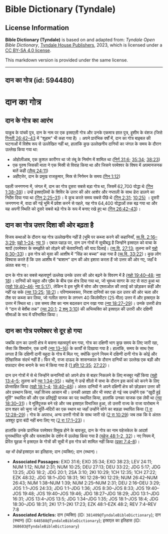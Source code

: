 # Bible Dictionary (Tyndale)

## License Information

**Bible Dictionary (Tyndale)** is based on and adapted from: _Tyndale Open Bible Dictionary_, [Tyndale House Publishers](https://tyndaleopenresources.com/), 2023, which is licensed under a [CC BY-SA 4.0 license](https://creativecommons.org/licenses/by-sa/4.0/legalcode.en).

This markdown version is provided under the same license.



--------------------------------

## दान का गोत्र (id: 594480)

दान का गोत्र
============

दान के गोत्र का आरंभ
--------------------

याकूब के पांचवें पुत्र, दान के नाम पर एक इस्राएली गोत्र और उनके एकमात्र ज्ञात पुत्र, हूशीम के वंशज (जिसे [गिनती 26:42–43](https://ref.ly/Num26:42-Num26:43) में "शूहाम" भी कहा गया है) । अपने प्रारंभिक वर्षों में, दान का गोत्र बाइबल की घटनाओं में विशेष रूप से उल्लेखित नहीं था, हालांकि कुछ उल्लेखनीय दानियों का जंगल के समय के दौरान उल्लेख किया गया था:

* ओहोलीआब, एक कुशल कारीगर था जो तंबू के निर्माण में शामिल था ([निर्ग 31:6](https://ref.ly/Exod31:6); [35:34](https://ref.ly/Exod35:34); [38:23](https://ref.ly/Exod38:23))
* एक पुरुष जिसकी माता ने एक मिस्री से विवाह किया था और जिसने परमेश्वर के विषय में अपमानजनक बातें कही ([लैव्य 24:11](https://ref.ly/Lev24:11))
* अहीएजेर, दान के प्रमुख राजकुमार, मिस्र से निर्गमन के समय ([गिन 1:12](https://ref.ly/Num1:12))

पहली जनगणना में, जंगल में, दान का गोत्र दूसरा सबसे बड़ा गोत्र था, जिसमें 62,700 योद्धा थे ([गिन 1:38–39](https://ref.ly/Num1:38-Num1:39))। उन्हें इस्राएलियों के शिविर के उत्तर की ओर आशेर और नप्ताली के साथ डेरा डालने का निर्देश दिया गया था ([गिन 2:25–31](https://ref.ly/Num2:25-Num2:31))। वे कूच करते समय सबसे पीछे थे ([गिन 2:31](https://ref.ly/Num2:31); [10:25\)](https://ref.ly/Num10:25) । दूसरी जनगणना में, वादा की गई भूमि में प्रवेश करने से पहले, यह गोत्र 64,400 योद्धाओं तक बढ़ गया था और यह अपनी स्थिति को दूसरे सबसे बड़े गोत्र के रूप में बनाए रखे हुए था ([गिन 26:42–43](https://ref.ly/Num26:42-Num26:43))।

दान का गोत्र उत्तर दिशा की ओर बढ़ता है
--------------------------------------

विजय कथाओं के दौरान यह गोत्र उल्लेखनीय नहीं है (भूमि पर कब्जा करने की कहानियाँ, [व्य.वि. 2:16–3:29](https://ref.ly/Deut2:16-Deut3:29); [यहो 1–24](https://ref.ly/Josh1:1-Josh24:33); [न्या 1](https://ref.ly/Judg1:1-Judg1:36))। एबाल पहाड़ पर, दान उन गोत्रों में सूचीबद्ध है जिन्होंने इस्राएल को वाचा के श्रापों (परमेश्वर के समझौते को तोड़ने की चेतावनियाँ) की याद दिलाई। ([व्य.वि.](https://ref.ly/Deut33:22) [27:13](https://ref.ly/Deut27:13); तुलना करें [यहो 8:30–33](https://ref.ly/Josh8:30-Josh8:33))। इस गोत्र को मूसा की आशीष में “सिंह का बच्चा” कहा गया है ([व्य.वि. 33:22](https://ref.ly/Deut33:22))। कुछ लोग विश्वास करते हैं कि उस आशीष में “बाशान” दान की ओर इशारा करता हैं जो उत्तर की ओर गए, जहाँ वे अंततः बस गए।

दान के गोत्र का सबसे महत्वपूर्ण उल्लेख उनके उत्तर की ओर बढ़ने के विवरण में है ([यहो 19:40–48](https://ref.ly/Josh19:40-Josh19:48); [न्या 18](https://ref.ly/Judg18:1-Judg18:31))। दानियों को यहूदा और एप्रैम के बीच एक क्षेत्र दिया गया था, जो भूमध्य सागर के तट से सटा हुआ था ([यहो 19:40–46](https://ref.ly/Josh19:40-Josh19:46); [न्या 5:17](https://ref.ly/Judg5:17)), लेकिन वे इस भूमि में सोरा और एश्ताओल की तराई को छोड़कर कहीं और नहीं रह सके ([न्या 13:25](https://ref.ly/Judg13:25); [18:2](https://ref.ly/Judg18:2))। परिणामस्वरूप, निराश दानियों का एक दल उत्तर की ओर चला और लैश पर कब्जा कर लिया, जो गलील सागर के लगभग 40 किलोमीटर (25 मील) उत्तर में और इस्राएल के उत्तर में स्थित था। उस समय लैश का नाम बदलकर दान रखा गया ([न्या 18:27–29](https://ref.ly/Judg18:27-Judg18:29))। उनके उत्तरी क्षेत्र ने “दान से बेर्शेबा तक” ([न्या 20:1](https://ref.ly/Judg20:1); [2 शमू 3:10](https://ref.ly/2Sam3:10)) की अभिव्यक्ति को इस्राएल की उत्तरी और दक्षिणी सीमाओं के रूप में परिभाषित किया।

दान का गोत्र परमेश्वर से दूर हो गया
-----------------------------------

जबकि दान का उत्तरी क्षेत्र मे बसना महत्वपूर्ण बन गया, गोत्र का दक्षिणी भाग कुछ समय के लिए जारी रहा, जैसा कि शिमशोन, एक दानी ([न्या 13–16](https://ref.ly/Judg13:1-Judg16:31)) के कार्यों से दिखाया गया है। हालांकि, समय के साथ ऐसा लगता है कि दक्षिणी दानी यहूदा के गोत्र में मिल गए, क्योंकि पुराने नियम में दक्षिणी दानी गोत्र के कोई और ऐतिहासिक संदर्भ नहीं हैं। फिर भी, राजा दाऊद के शासनकाल के दौरान दानियों का उल्लेख एक बड़ी और वफादार सेना बनाने के रूप में किया गया है ([1 इति 12:35](https://ref.ly/1Chr12:35); [27:22](https://ref.ly/1Chr27:22))।

दान उन गोत्रों में से थे जिन्होंने कनानियों को अपने क्षेत्र से बाहर निकलने के लिए मजबूर नहीं किया ([यहो 13:4–5](https://ref.ly/Josh13:4-Josh13:5); तुलना करें [न्या 1:34–35](https://ref.ly/Judg1:34-Judg1:35))। यहोशू ने उन्हें शीलो में सभा के दौरान इस कार्य को करने के लिए प्रोत्साहित किया ([यहो 18:1–4](https://ref.ly/Josh18:1-Josh18:4); [19:40–48](https://ref.ly/Josh19:40-Josh19:48))। अंततः दानियों ने अपने दक्षिणी क्षेत्र को छोड़कर उत्तर की ओर प्रस्थान किया, जहाँ विजय आसान थी। उनकी अवज्ञा और भी स्पष्ट हो गई जब उन्होंने एक "खुदी हुई मूर्ति" स्थापित की और एक प्रतिद्वंद्वी याजक का पद स्थापित किया, हालांकि उनका याजक एक लेवी था ([न्या 18:30–31](https://ref.ly/Judg18:30-Judg18:31))। वे मूर्तिपूजक बने रहे और जब इस्राएल विभाजित हुआ, तो उत्तरी राज्य के राजा यारोबाम ने दान शहर को चुना जो मूर्ति\-मंदिरों का एक स्थान था जहाँ उन्होंने सोने का बछड़ा स्थापित किया ([1 रा 12:28–29](https://ref.ly/1Kgs12:28-1Kgs12:29))। गोत्र के अपराध, अन्य उत्तरी गोत्रों के साथ जारी रहे ([2 रा 10:29](https://ref.ly/2Kgs10:29)) जब तक कि वे अंततः अश्शूर द्वारा बंदी नहीं बना लिए गए ([2 रा 17:1–23](https://ref.ly/2Kgs17:1-2Kgs17:23))।

हालांकि उनके प्रारंभिक परमेश्वर विमुख होने के बावजूद, दान के गोत्र का नाम यहेजकेल के आदर्श पुनर्स्थापित भूमि और यरूशलेम के दर्शन में उल्लेख किया गया है ([यहेज 48:1](https://ref.ly/Ezek48:1-Ezek48:2,Ezek48:32)[–](https://ref.ly/Ezek48:1-Ezek48:2)[2, 32](https://ref.ly/Ezek48:1-Ezek48:2,Ezek48:32))। नए नियम में, प्रेरित यूहन्ना ने इस्राएल के गोत्रों की सूची में इस गोत्र को शामिल नहीं किया ([प्रका 7:4–8](https://ref.ly/Rev7:4-Rev7:8))।

*यह भी देखें* इस्राएल का इतिहास; दान (व्यक्ति); दान (स्थान)।

* **Associated Passages:** EXO 31:6; EXO 35:34; EXO 38:23; LEV 24:11; NUM 1:12; NUM 2:31; NUM 10:25; DEU 27:13; DEU 33:22; JDG 5:17; JDG 13:25; JDG 18:2; JDG 20:1; 2SA 3:10; 2KI 10:29; 1CH 12:35; 1CH 27:22; EZK 48:32; JDG 18:1–JDG 18:31; 1KI 12:28–1KI 12:29; NUM 26:42–NUM 26:43; NUM 1:38–NUM 1:39; NUM 2:25–NUM 2:31; DEU 2:16–DEU 3:29; JOS 1:1–JOS 24:33; JDG 1:1–JDG 1:36; JOS 8:30–JOS 8:33; JOS 19:40–JOS 19:48; JOS 19:40–JOS 19:46; JDG 18:27–JDG 18:29; JDG 13:1–JDG 16:31; JOS 13:4–JOS 13:5; JDG 1:34–JDG 1:35; JOS 18:1–JOS 18:4; JDG 18:30–JDG 18:31; 2KI 17:1–2KI 17:23; EZK 48:1–EZK 48:2; REV 7:4–REV 7:8
* **Associated Articles:** दान (व्यक्ति) (ID: `381409@TyndaleBibleDictionary`); दान (स्थान) (ID: `648588@TyndaleBibleDictionary`); इस्राएल का इतिहास  (ID: `368603@TyndaleBibleDictionary`)

